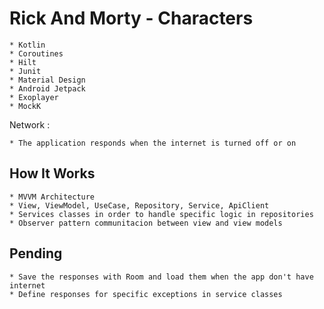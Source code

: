 # Rick And Morty - Characters

	* Kotlin
	* Coroutines
	* Hilt
	* Junit
	* Material Design
	* Android Jetpack
    * Exoplayer
    * MockK

Network :

    * The application responds when the internet is turned off or on

## How It Works

    * MVVM Architecture
    * View, ViewModel, UseCase, Repository, Service, ApiClient
    * Services classes in order to handle specific logic in repositories
    * Observer pattern communitacion between view and view models

## Pending

    * Save the responses with Room and load them when the app don't have internet
    * Define responses for specific exceptions in service classes

